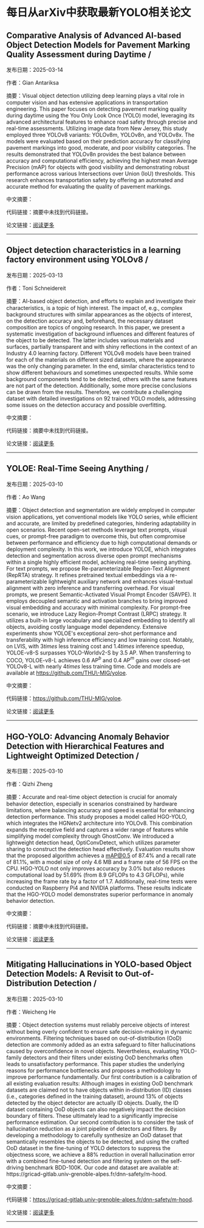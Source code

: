 # 每日从arXiv中获取最新YOLO相关论文


## Comparative Analysis of Advanced AI\-based Object Detection Models for Pavement Marking Quality Assessment during Daytime / 

发布日期：2025-03-14

作者：Gian Antariksa

摘要：Visual object detection utilizing deep learning plays a vital role in computer vision and has extensive applications in transportation engineering. This paper focuses on detecting pavement marking quality during daytime using the You Only Look Once \(YOLO\) model, leveraging its advanced architectural features to enhance road safety through precise and real\-time assessments. Utilizing image data from New Jersey, this study employed three YOLOv8 variants: YOLOv8m, YOLOv8n, and YOLOv8x. The models were evaluated based on their prediction accuracy for classifying pavement markings into good, moderate, and poor visibility categories. The results demonstrated that YOLOv8n provides the best balance between accuracy and computational efficiency, achieving the highest mean Average Precision \(mAP\) for objects with good visibility and demonstrating robust performance across various Intersections over Union \(IoU\) thresholds. This research enhances transportation safety by offering an automated and accurate method for evaluating the quality of pavement markings.

中文摘要：


代码链接：摘要中未找到代码链接。

论文链接：[阅读更多](http://arxiv.org/abs/2503.11008v1)

---


## Object detection characteristics in a learning factory environment using YOLOv8 / 

发布日期：2025-03-13

作者：Toni Schneidereit

摘要：AI\-based object detection, and efforts to explain and investigate their characteristics, is a topic of high interest. The impact of, e.g., complex background structures with similar appearances as the objects of interest, on the detection accuracy and, beforehand, the necessary dataset composition are topics of ongoing research. In this paper, we present a systematic investigation of background influences and different features of the object to be detected. The latter includes various materials and surfaces, partially transparent and with shiny reflections in the context of an Industry 4.0 learning factory. Different YOLOv8 models have been trained for each of the materials on different sized datasets, where the appearance was the only changing parameter. In the end, similar characteristics tend to show different behaviours and sometimes unexpected results. While some background components tend to be detected, others with the same features are not part of the detection. Additionally, some more precise conclusions can be drawn from the results. Therefore, we contribute a challenging dataset with detailed investigations on 92 trained YOLO models, addressing some issues on the detection accuracy and possible overfitting.

中文摘要：


代码链接：摘要中未找到代码链接。

论文链接：[阅读更多](http://arxiv.org/abs/2503.10356v1)

---


## YOLOE: Real\-Time Seeing Anything / 

发布日期：2025-03-10

作者：Ao Wang

摘要：Object detection and segmentation are widely employed in computer vision applications, yet conventional models like YOLO series, while efficient and accurate, are limited by predefined categories, hindering adaptability in open scenarios. Recent open\-set methods leverage text prompts, visual cues, or prompt\-free paradigm to overcome this, but often compromise between performance and efficiency due to high computational demands or deployment complexity. In this work, we introduce YOLOE, which integrates detection and segmentation across diverse open prompt mechanisms within a single highly efficient model, achieving real\-time seeing anything. For text prompts, we propose Re\-parameterizable Region\-Text Alignment \(RepRTA\) strategy. It refines pretrained textual embeddings via a re\-parameterizable lightweight auxiliary network and enhances visual\-textual alignment with zero inference and transferring overhead. For visual prompts, we present Semantic\-Activated Visual Prompt Encoder \(SAVPE\). It employs decoupled semantic and activation branches to bring improved visual embedding and accuracy with minimal complexity. For prompt\-free scenario, we introduce Lazy Region\-Prompt Contrast \(LRPC\) strategy. It utilizes a built\-in large vocabulary and specialized embedding to identify all objects, avoiding costly language model dependency. Extensive experiments show YOLOE's exceptional zero\-shot performance and transferability with high inference efficiency and low training cost. Notably, on LVIS, with 3$times$ less training cost and 1.4$times$ inference speedup, YOLOE\-v8\-S surpasses YOLO\-Worldv2\-S by 3.5 AP. When transferring to COCO, YOLOE\-v8\-L achieves 0.6 AP$^b$ and 0.4 AP$^m$ gains over closed\-set YOLOv8\-L with nearly 4$times$ less training time. Code and models are available at https://github.com/THU\-MIG/yoloe.

中文摘要：


代码链接：https://github.com/THU-MIG/yoloe.

论文链接：[阅读更多](http://arxiv.org/abs/2503.07465v1)

---


## HGO\-YOLO: Advancing Anomaly Behavior Detection with Hierarchical Features and Lightweight Optimized Detection / 

发布日期：2025-03-10

作者：Qizhi Zheng

摘要：Accurate and real\-time object detection is crucial for anomaly behavior detection, especially in scenarios constrained by hardware limitations, where balancing accuracy and speed is essential for enhancing detection performance. This study proposes a model called HGO\-YOLO, which integrates the HGNetv2 architecture into YOLOv8. This combination expands the receptive field and captures a wider range of features while simplifying model complexity through GhostConv. We introduced a lightweight detection head, OptiConvDetect, which utilizes parameter sharing to construct the detection head effectively. Evaluation results show that the proposed algorithm achieves a mAP@0.5 of 87.4% and a recall rate of 81.1%, with a model size of only 4.6 MB and a frame rate of 56 FPS on the CPU. HGO\-YOLO not only improves accuracy by 3.0% but also reduces computational load by 51.69% \(from 8.9 GFLOPs to 4.3 GFLOPs\), while increasing the frame rate by a factor of 1.7. Additionally, real\-time tests were conducted on Raspberry Pi4 and NVIDIA platforms. These results indicate that the HGO\-YOLO model demonstrates superior performance in anomaly behavior detection.

中文摘要：


代码链接：摘要中未找到代码链接。

论文链接：[阅读更多](http://arxiv.org/abs/2503.07371v1)

---


## Mitigating Hallucinations in YOLO\-based Object Detection Models: A Revisit to Out\-of\-Distribution Detection / 

发布日期：2025-03-10

作者：Weicheng He

摘要：Object detection systems must reliably perceive objects of interest without being overly confident to ensure safe decision\-making in dynamic environments. Filtering techniques based on out\-of\-distribution \(OoD\) detection are commonly added as an extra safeguard to filter hallucinations caused by overconfidence in novel objects. Nevertheless, evaluating YOLO\-family detectors and their filters under existing OoD benchmarks often leads to unsatisfactory performance. This paper studies the underlying reasons for performance bottlenecks and proposes a methodology to improve performance fundamentally. Our first contribution is a calibration of all existing evaluation results: Although images in existing OoD benchmark datasets are claimed not to have objects within in\-distribution \(ID\) classes \(i.e., categories defined in the training dataset\), around 13% of objects detected by the object detector are actually ID objects. Dually, the ID dataset containing OoD objects can also negatively impact the decision boundary of filters. These ultimately lead to a significantly imprecise performance estimation. Our second contribution is to consider the task of hallucination reduction as a joint pipeline of detectors and filters. By developing a methodology to carefully synthesize an OoD dataset that semantically resembles the objects to be detected, and using the crafted OoD dataset in the fine\-tuning of YOLO detectors to suppress the objectness score, we achieve a 88% reduction in overall hallucination error with a combined fine\-tuned detection and filtering system on the self\-driving benchmark BDD\-100K. Our code and dataset are available at: https://gricad\-gitlab.univ\-grenoble\-alpes.fr/dnn\-safety/m\-hood.

中文摘要：


代码链接：https://gricad-gitlab.univ-grenoble-alpes.fr/dnn-safety/m-hood.

论文链接：[阅读更多](http://arxiv.org/abs/2503.07330v1)

---


